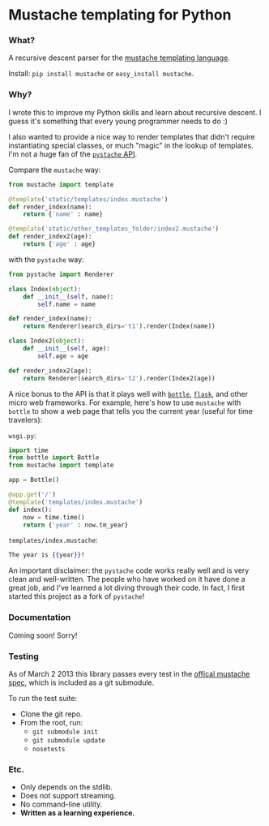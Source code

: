 # Mustache templating for Python

### What?
A recursive descent parser for the [mustache templating
language](http://mustache.github.com/).

Install: `pip install mustache` or `easy_install mustache`.

### Why?

I wrote this to improve my Python skills and learn about recursive descent. I
guess it's something that every young programmer needs to do :)

I also wanted to provide a nice way to render templates that didn't require
instantiating special classes, or much "magic" in the lookup of templates. I'm
not a huge fan of the [`pystache`
API](https://github.com/defunkt/pystache#use-it).

Compare the `mustache` way:

```python
from mustache import template

@template('static/templates/index.mustache')
def render_index(name):
    return {'name' : name}

@template('static/other_templates_folder/index2.mustache')
def render_index2(age):
    return {'age' : age}
```

with the `pystache` way:

```python
from pystache import Renderer

class Index(object):
    def __init__(self, name):
        self.name = name

def render_index(name):
    return Renderer(search_dirs='t1').render(Index(name))

class Index2(object):
    def __init__(self, age):
        self.age = age

def render_index2(age):
    return Renderer(search_dirs='t2').render(Index2(age))
```

A nice bonus to the API is that it plays well with [`bottle`](bottlepy.org),
[`flask`](http://flask.pocoo.org/), and other micro web frameworks. For example,
here's how to use `mustache` with `bottle` to show a web page that tells you the
current year (useful for time travelers):

`wsgi.py`:

```python
import time
from bottle import Bottle
from mustache import template

app = Bottle()

@app.get('/')
@template('templates/index.mustache')
def index():
    now = time.time()
    return {'year' : now.tm_year}
```

`templates/index.mustache`:

```mustache
The year is {{year}}!
```

An important disclaimer: the `pystache` code works really well and is very
clean and well-written. The people who have worked on it have done a great job, and I've
learned a lot diving through their code. In fact, I first started this project
as a fork of `pystache`!


### Documentation

Coming soon! Sorry!


### Testing
As of March 2 2013 this library passes every test in the
[offical mustache spec](https://github.com/mustache/spec/), which is included as
a git submodule.

To run the test suite:

* Clone the git repo.
* From the root, run:
    * `git submodule init`
    * `git submodule update`
    * `nosetests`


### Etc.
* Only depends on the stdlib.
* Does not support streaming.
* No command-line utility.
* **Written as a learning experience.**

